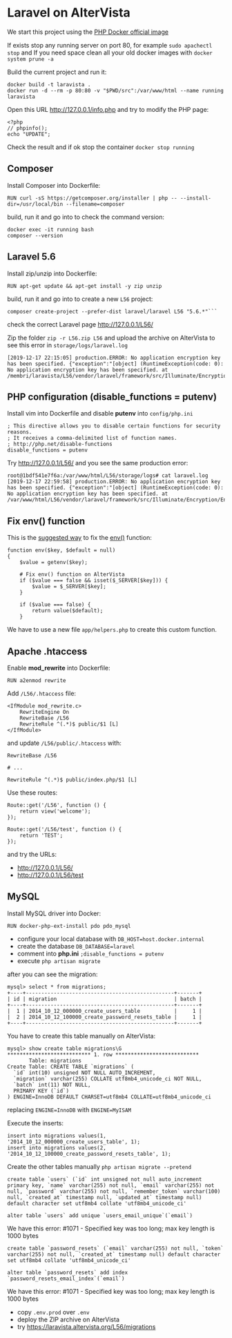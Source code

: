 # Laravel on AlterVista

We start this project using the [PHP Docker official image](https://hub.docker.com/_/php)

If exists stop any running server on port 80, for example `sudo apachectl stop` and If you need space clean all your old docker images with `docker system prune -a`

Build the current project and run it:

```
docker build -t laravista .
docker run -d --rm -p 80:80 -v "$PWD/src":/var/www/html --name running laravista
```

Open this URL http://127.0.0.1/info.php and try to modify the PHP page:

```
<?php
// phpinfo();
echo "UPDATE";
```

Check the result and if ok stop the container `docker stop running`

## Composer

Install Composer into Dockerfile:

```
RUN curl -sS https://getcomposer.org/installer | php -- --install-dir=/usr/local/bin --filename=composer
```

build, run it and go into to check the command version:

```
docker exec -it running bash
composer --version
```

## Laravel 5.6

Install zip/unzip into Dockerfile:

```
RUN apt-get update && apt-get install -y zip unzip
```

build, run it and go into to create a new `L56` project:

```
composer create-project --prefer-dist laravel/laravel L56 "5.6.*"```
```

check the correct Laravel page http://127.0.0.1/L56/

Zip the folder `zip -r L56.zip L56` and upload the archive on AlterVista to see this error in `storage/logs/laravel.log`

```
[2019-12-17 22:15:05] production.ERROR: No application encryption key has been specified. {"exception":"[object] (RuntimeException(code: 0): No application encryption key has been specified. at /membri/laravista/L56/vendor/laravel/framework/src/Illuminate/Encryption/EncryptionServiceProvider.php:42)
```

## PHP configuration (disable_functions = putenv)

Install vim into Dockerfile and disable **putenv** into `config/php.ini`

```
; This directive allows you to disable certain functions for security reasons.
; It receives a comma-delimited list of function names.
; http://php.net/disable-functions
disable_functions = putenv
```

Try http://127.0.0.1/L56/ and you see the same production error:

```
root@1bdf541e7f6a:/var/www/html/L56/storage/logs# cat laravel.log 
[2019-12-17 22:59:58] production.ERROR: No application encryption key has been specified. {"exception":"[object] (RuntimeException(code: 0): No application encryption key has been specified. at /var/www/html/L56/vendor/laravel/framework/src/Illuminate/Encryption/EncryptionServiceProvider.php:42)
```

## Fix env() function

This is the [suggested way](http://forum.en.altervista.org/cms/4844-laravel-altervista-wordpress.html#post14204) to fix
the [env()](https://laravel.com/docs/5.6/helpers#method-env) function:

```
function env($key, $default = null)
{
    $value = getenv($key);

    # Fix env() function on AlterVista
    if ($value === false && isset($_SERVER[$key])) {
        $value = $_SERVER[$key];
    }

    if ($value === false) {
        return value($default);
    }
```

We have to use a new file `app/helpers.php` to create this custom function.

## Apache .htaccess

Enable **mod_rewrite** into Dockerfile:

```
RUN a2enmod rewrite
```

Add `/L56/.htaccess` file:

```
<IfModule mod_rewrite.c>
    RewriteEngine On
    RewriteBase /L56
    RewriteRule ^(.*)$ public/$1 [L]
</IfModule>
```

and update `/L56/public/.htaccess` with:

```
RewriteBase /L56

# ...

RewriteRule ^(.*)$ public/index.php/$1 [L]
```

Use these routes:

```
Route::get('/L56', function () {
    return view('welcome');
});

Route::get('/L56/test', function () {
    return 'TEST';
});
```

and try the URLs:

 - http://127.0.0.1/L56/
 - http://127.0.0.1/L56/test

## MySQL

Install MySQL driver into Docker:

```
RUN docker-php-ext-install pdo pdo_mysql
```

 - configure your local database with `DB_HOST=host.docker.internal` 
 - create the database `DB_DATABASE=laravel` 
 - comment into **php.ini** `;disable_functions = putenv` 
 - execute `php artisan migrate`
 
 after you can see the migration:

```
mysql> select * from migrations;
+----+------------------------------------------------+-------+
| id | migration                                      | batch |
+----+------------------------------------------------+-------+
|  1 | 2014_10_12_000000_create_users_table           |     1 |
|  2 | 2014_10_12_100000_create_password_resets_table |     1 |
+----+------------------------------------------------+-------+
```

You have to create this table manually on AlterVista:

```
mysql> show create table migrations\G
*************************** 1. row ***************************
       Table: migrations
Create Table: CREATE TABLE `migrations` (
  `id` int(10) unsigned NOT NULL AUTO_INCREMENT,
  `migration` varchar(255) COLLATE utf8mb4_unicode_ci NOT NULL,
  `batch` int(11) NOT NULL,
  PRIMARY KEY (`id`)
) ENGINE=InnoDB DEFAULT CHARSET=utf8mb4 COLLATE=utf8mb4_unicode_ci
```

replacing `ENGINE=InnoDB` with `ENGINE=MyISAM`

Execute the inserts:

```
insert into migrations values(1, '2014_10_12_000000_create_users_table', 1);
insert into migrations values(2, '2014_10_12_100000_create_password_resets_table', 1);
```

Create the other tables manually `php artisan migrate --pretend`

```
create table `users` (`id` int unsigned not null auto_increment primary key, `name` varchar(255) not null, `email` varchar(255) not null, `password` varchar(255) not null, `remember_token` varchar(100) null, `created_at` timestamp null, `updated_at` timestamp null) default character set utf8mb4 collate 'utf8mb4_unicode_ci'
```

```
alter table `users` add unique `users_email_unique`(`email`)
```

We have this error: #1071 - Specified key was too long; max key length is 1000 bytes 

```
create table `password_resets` (`email` varchar(255) not null, `token` varchar(255) not null, `created_at` timestamp null) default character set utf8mb4 collate 'utf8mb4_unicode_ci'
```

```
alter table `password_resets` add index `password_resets_email_index`(`email`)
```

We have this error: #1071 - Specified key was too long; max key length is 1000 bytes 

 - copy `.env.prod` over `.env`
 - deploy the ZIP archive on AlterVista
 - try https://laravista.altervista.org/L56/migrations
